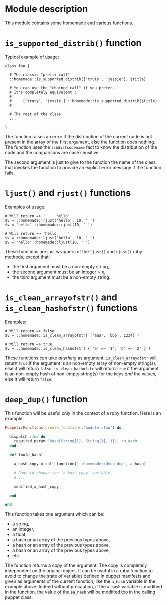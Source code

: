 # Module description

This module contains some homemade and various functions.


# `is_supported_distrib()` function

Typical example of usage:

```puppet
class foo {

  # The classic "prefix call".
  ::homemade::is_supported_distrib(['truty', 'jessie'], $title)

  # You can use the "chained call" if you prefer.
  # It's completely equivalent :
  #
  #     ['truty', 'jessie'].::homemade::is_supported_distrib($title)
  #

  # The rest of the class.
  ...

}
```

The function raises an error if the distribution of the
current node is not present in the array of the first
argument, else the function does nothing. The function
uses the `lsbdistcodename` fact to know the distribution
of the node and the comparisons are case sensitive.

The second argument is just to give to the function the
name of the class that invokes the function to provide
an explicit error message if the function fails.


# `ljust()` and `rjust()` functions

Examples of usage:

```puppet
# Will return => '     hello'
$v = ::homemade::rjust('hello', 10, ' ')
$v = 'hello'.::homemade::rjust(10, ' ')

# Will return => 'hello     '
$v = ::homemade::ljust('hello', 10, ' ')
$v = 'hello'::homemade::ljust(10, ' ')
```

These functions are just wrappers of the `ljust()` and
`rjust()` ruby methods, except that:
* the first argument must be a non-empty string,
* the second argument must be an integer `> 0`,
* the third argument must be a non-empty string.


# `is_clean_arrayofstr()` and `is_clean_hashofstr()` functions

Examples:

```puppet
# Will return => false
$v = ::homemade::is_clean_arrayofstr( ['aaa', 'bbb', 1234] )

# Will return => true
$v = ::homemade::is_clean_hashofstr( { 'a' => '1', 'b' => '2' } )
```

These functions can take *anything* as argument. `is_clean_arrayofstr`
will return `true` if the argument is an non-empty array of non-empty
string(s), else it will return `false`. `is_clean_hashofstr` will
return `true` if the argument is an non-empty hash of non-empty
string(s) for the keys *and* the values, else it will return `false`.


# `deep_dup()` function

This function will be useful only in the context of a ruby
function. Here is an example:

```ruby
Puppet::Functions.create_function(:'module::foo') do

  dispatch :foo do
    required_param 'Hash[String[1], String[1], 1]', :a_hash
  end

  def foo(a_hash)

    a_hash_copy = call_function('::homemade::deep_dup', a_hash)

    # Code to change the `a_hash_copy` variable.
    # ...

    modified_a_hash_copy

  end

end
```

This function takes one argument which can be:

- a string,
- an integer,
- a float,
- a hash or an array of the previous types above,
- a hash or an array of the previous types above,
- a hash or an array of the previous types above,
- etc.

The function returns a copy of the argument. The copy is
completely independent on the original object. It can be
useful in a ruby function to avoid to change the state of
variables defined in puppet manifests and given as arguments
of the current function, like the `a_hash` variable in the
example above. Indeed without precaution, if the `a_hash`
variable is modified in the function, the value of the
`$a_hash` will be modified too in the calling puppet class.


